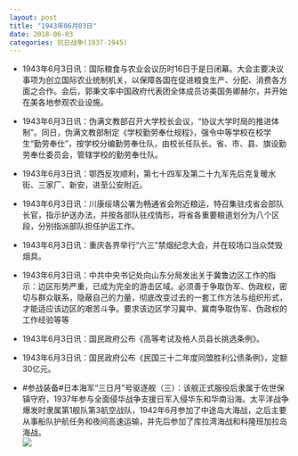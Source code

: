 ```yaml
---
layout: post
title: "1943年06月03日"
date: 2018-06-03
categories: 抗日战争(1937-1945)
---
```


<meta name="referrer" content="no-referrer" />

- 1943年6月3日讯：国际粮食与农业会议历时16日于是日闭幕。大会主要决议事项为创立国际农业统制机关，以保障各国在促进粮食生产、分配、消费各方面之合作。会后，郭秉文率中国政府代表团全体成员访美国务卿赫尔，并开始在美各地参观农业设施。 

- 1943年6月3日讯：伪满文教部召开大学校长会议，“协议大学时局的推进体制”。同日，伪满文教部制定《学校勤劳奉仕规程》，强令中等学校在校学生“勤劳奉仕”，按学校分编勤劳奉仕队，由校长任队长。省、市、县、旗设勤劳奉仕委员会，管辖学校的勤劳奉仕队。 

- 1943年6月3日讯：鄂西反攻顺利，第七十四军及第二十九军先后克复暖水街、三家厂、新安，进至公安附近。 

- 1943年6月3日讯：川康绥靖公署为畅通省会附近粮运，特召集驻戍省会部队长官，指示护送办法，并按各部队驻戍情形，将省各重要粮道划分为八个区段，分别指派部队担任护运工作。 

- 1943年6月3日讯：重庆各界举行“六三”禁烟纪念大会，并在较场口当众焚毁烟具。 

- 1943年6月3日讯：中共中央书记处向山东分局发出关于冀鲁边区工作的指示：边区形势严重，已成为完全的游击区域。必须善于争取伪军、伪政权，密切与群众联系，隐蔽自己的力量，彻底改变过去的一套工作方法与组织形式，才能适应该边区的艰苦斗争。要求该边区学习冀中、冀南争取伪军、伪政权的工作经验等等 

- 1943年6月3日讯：国民政府公布《高等考试及格人员县长挑选条例》。 

- 1943年6月3日讯：国民政府公布《民国三十二年度同盟胜利公债条例》，定额30亿元。 

- #参战装备#日本海军“三日月”号驱逐舰（三）：该舰正式服役后隶属于佐世保镇守府，1937年参与全面侵华战争支援日军入侵华东和华南沿海。太平洋战争爆发时隶属第1舰队第3航空战队，1942年6月参加了中途岛大海战，之后主要从事船队护航任务和夜间高速运输，并先后参加了库拉湾海战和科隆班加拉岛海战。 <br/><img src="https://wx4.sinaimg.cn/large/aca367d8ly1frxreijz3dj20dw0i2tcb.jpg" />

